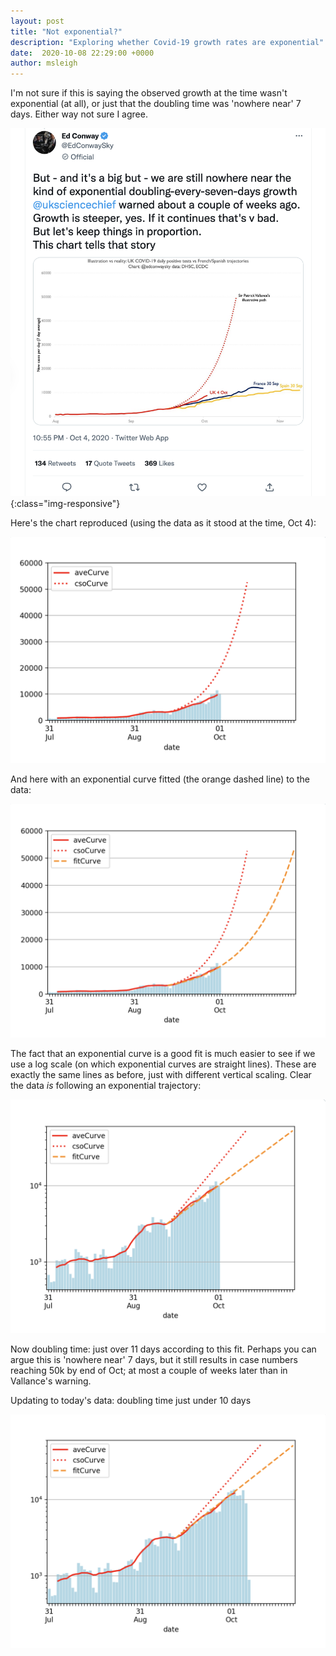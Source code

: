 ```yaml
---
layout: post
title: "Not exponential?"
description: "Exploring whether Covid-19 growth rates are exponential"
date:  2020-10-08 22:29:00 +0000
author: msleigh
---
```


I'm not sure if this is saying the observed growth at the time wasn't exponential (at all), or just that the doubling time was 'nowhere near' 7 days. Either way not sure I agree.

![A tweet saying "But - and it's a big but - we are still nowhere near the kind of exponential doubling-every-seven-days growth @uksciencechief warned about a couple of weeks ago. Growth is steeper, yes. If it continues that's v bad. But let's keep things in proportion. This chart tells that story" and a graph on a linear scale showing UK COVID-19 daily positive tests to 4 Oct, and the illustrative path of the doubling-every-seven-days scenario.](/assets/images/not_expo.png){:class="img-responsive"}

Here's the chart reproduced (using the data as it stood at the time, Oct 4):

![](/assets/images/not_expo_repro.png)

And here with an exponential curve fitted (the orange dashed line) to the data:

![](/assets/images/not_expo_repro_fitexpo.png)

The fact that an exponential curve is a good fit is much easier to see if we use a log scale (on which exponential curves are straight lines). These are exactly the same lines as before, just with different vertical scaling. Clear the data *is* following an exponential trajectory:

![](/assets/images/not_expo_repro_fitexpo_logo.png)

Now doubling time: just over 11 days according to this fit. Perhaps you can argue this is 'nowhere near' 7 days, but it still results in case numbers reaching 50k by end of Oct; at most a couple of weeks later than in Vallance's warning.

Updating to today's data: doubling time just under 10 days

![](/assets/images/not_expo_repro_fitexpo_logo_octo.png)
